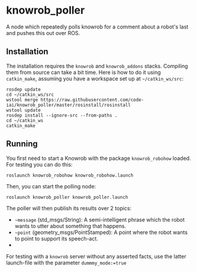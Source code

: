 # knowrob_poller
A node which repeatedly polls knowrob for a comment about a robot's last and pushes this out over ROS.

## Installation
The installation requires the ```knowrob``` and ```knowrob_addons``` stacks. Compiling them from source can take a bit time. Here is how to do it using ```catkin_make```, assuming you have a workspace set up at ```~/catkin_ws/src```:
```shell
rosdep update
cd ~/catkin_ws/src
wstool merge https://raw.githubusercontent.com/code-iai/knowrob_poller/master/rosinstall/rosinstall
wstool update
rosdep install --ignore-src --from-paths .
cd ~/catkin_ws
catkin_make
```

## Running
You first need to start a Knowrob with the package ```knowrob_robohow``` loaded. For testing you can do this:
```shell
roslaunch knowrob_robohow knowrob_robohow.launch
```

Then, you can start the polling node:
```shell
roslaunch knowrob_poller knowrob_poller.launch
```
The poller will then publish its results over 2 topics:
  * ```~message``` (std_msgs/String): A semi-intelligent phrase which the robot wants to utter about something that happens.
  * ```~point``` (geometry_msgs/PointStamped): A point where the robot wants to point to support its speech-act.
  * 
For testing with a ```knowrob``` server without any asserted facts, use the latter launch-file with the parameter ```dummmy_mode:=true```
